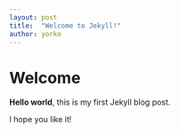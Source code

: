 ```yaml
---
layout: post
title:  "Welcome to Jekyll!"
author: yorko
---
```


# Welcome

**Hello world**, this is my first Jekyll blog post.

I hope you like it!
